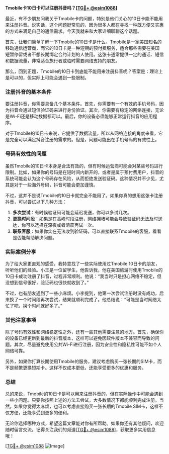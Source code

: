 **Tmobile卡10日卡可以注册抖音吗？[[TG💪+ @esim1088](https://t.me/s/esim1088)]**

最近，有不少朋友问我关于Tmobile卡的问题，特别是他们关心的10日卡能不能用来注册抖音。说实话，这个问题挺常见的，因为很多人都在寻找一种既方便又实惠的方式来满足自己的通信需求。今天我就来和大家详细聊聊这个话题。

首先，让我们简单了解一下Tmobile的10日卡是什么。Tmobile是一家美国知名的移动通信运营商，而它的10日卡是一种短期的预付费服务，适合那些需要在美国短暂停留或者不想长期绑定合约计划的人使用。这张卡通常提供一定的通话、短信和数据流量，非常适合旅行者或临时需要网络支持的朋友。

那么，回到正题，Tmobile的10日卡到底能不能用来注册抖音呢？答案是：理论上是可以的，但实际上可能会遇到一些限制。

### 注册抖音的基本条件

要注册抖音，你需要具备几个基本条件。首先，你需要有一个有效的手机号码，因为抖音会通过短信验证码来进行身份验证。其次，你需要有稳定的网络连接，无论是Wi-Fi还是移动数据都可以。最后，你的设备必须能够正常运行抖音的应用程序。

对于Tmobile的10日卡来说，它提供了数据流量，所以从网络连接的角度来看，它是完全可以满足抖音注册的需求的。但是，问题可能出在手机号码的有效性上。

### 号码有效性的问题

虽然Tmobile的10日卡本身是合法有效的，但有时候运营商可能会对某些号码进行限制。比如，如果你的号码是在短时间内新开的，或者是属于预付费用户，抖音的系统可能会认为这个号码存在风险，从而拒绝发送验证码。这种情况并不少见，尤其是对于一些海外号码，抖音可能会更加谨慎。

不过，这并不是说Tmobile的10日卡就完全不能用了。如果你真的想用这张卡注册抖音，可以尝试以下几种方法：

1. **多次尝试**：有时候验证码可能会延迟发送，你可以多试几次。
2. **更换时间段**：如果是在高峰时段注册，网络拥堵可能会导致验证码无法及时送达，你可以选择在深夜或者清晨再试一次。
3. **联系客服**：如果你实在无法收到验证码，可以直接联系Tmobile的客服，看看是否能帮助解决问题。

### 实际案例分享

为了给大家更直观的感受，我特意找了一些实际使用过Tmobile 10日卡的朋友，听听他们的经验。小王是一位留学生，他告诉我，他在美国旅游时使用Tmobile的10日卡成功注册了抖音，过程非常顺利。他说：“我当时只是担心网络不稳定，但没想到信号很好，验证码也很快就收到了。”

不过，也有朋友遇到了一些小麻烦。小李提到，他第一次尝试注册时没有成功，后来换了一个时间段再次尝试，结果就顺利完成了。他总结说：“可能是当时网络太忙了吧，换个时间就好多了。”

### 其他注意事项

除了号码有效性和网络稳定性之外，还有一些其他需要注意的地方。首先，确保你的设备已经更新到最新的抖音版本，这样可以避免因软件版本不兼容而导致的问题。其次，尽量避免使用公共Wi-Fi进行注册，因为安全性和隐私性可能不如个人网络可靠。

另外，如果你打算长期使用Tmobile的服务，建议考虑购买一张长期的SIM卡，而不是频繁更换短期卡。这样不仅成本更低，还能享受更多的优惠和服务。

### 总结

总的来说，Tmobile的10日卡是可以用来注册抖音的，但在实际操作中可能会遇到一些小问题。只要你按照上述的方法去尝试，大多数情况下都能顺利完成注册。当然，如果你觉得太麻烦，也可以考虑直接购买一张长期的Tmobile SIM卡，这样不仅方便，还能享受到更多的便利。

无论你选择哪种方式，希望这篇文章能对你有所帮助。如果你还有其他疑问，欢迎随时留言交流。记得关注我们的频道[[TG💪+ @esim1088](https://t.me/s/esim1088)]，获取更多实用信息哦！

[[TG💪+ @esim1088](https://t.me/s/esim1088) ![Image](https://i.postimg.cc/4NQfJmqS/Snipaste-2025-05-13-00-14-12.png)]
